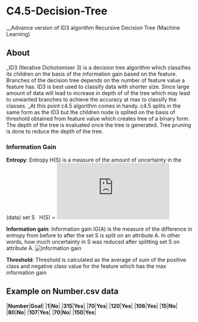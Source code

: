 # C4.5-Decision-Tree
__Advance version of ID3 algorithm Recursive Decision Tree (Machine Learning)

## About
_ID3 (Iterative Dichotomiser 3)  is a decision tree algorithm which classifies its children on the basis of the information gain
based on the feature. Branches of the decision tree depends on the number of feature value a feature has.
ID3 is best used to classify data with shorter size. Since large amount of data will lead to increase in depth of of the tree which may lead to unwanted branches to achieve the accuracy at max to classify the classes.
_At this point c4.5 algorithm comes in handy. c4.5 splits in the same form as the ID3 but the children node is splited on the basis of threshold obtained from feature value which creates tree of a binary form. The depth of the tree is evaluated once the tree is generated.
Tree pruning is done to reduce the depth of the tree.

### Information Gain
  **Entropy**: Entropy H(S) is a measure of the amount of uncertainty in the (data) set S
               H(S) = ![entropy](http://latex.codecogs.com/png.latex?-%5Csum_%7Bx%5Cepsilon%20X%7DP%28x%29*%5Clog_%7B2%7DP%28x%29)
                      
  **Information gain**: Information gain IG(A) is the measure of the difference in entropy from before to after the set S is split on an attribute A. In other words, how much uncertainty in S was reduced after splitting set S on attribute A.
               ![information gain](https://wikimedia.org/api/rest_v1/media/math/render/svg/5668519b925f915f58aba9ae4f3ba44bde588ef2)

  **Threshold**: Threshold is calculated as the average of sum of the positive class and negative class value for the feature which has the max information gain
  
## Example on Number.csv data

|__Number__|__Goal__|
|__1__|__No__|
|__315__|__Yes__|
|__70__|__Yes__|
|__120__|__Yes__|
|__106__|__Yes__|
|__15__|__No__|
|__80__|__No__|
|__107__|__Yes__|
|__70__|__No__|
|__150__|__Yes__|

  
